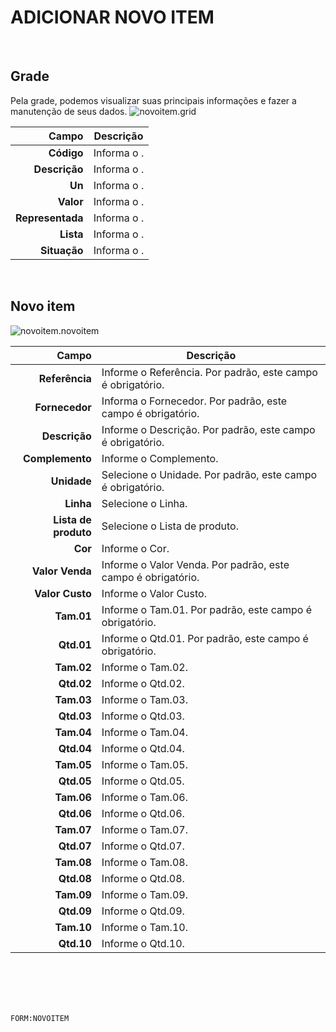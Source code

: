 # ADICIONAR NOVO ITEM
<br>

## Grade
Pela grade, podemos visualizar suas principais informações e fazer a manutenção de seus dados.
![novoitem.grid](https://raw.githubusercontent.com/netforcews/docs-siscom/master/geral/imagens/novoitem.grid.png)

Campo | Descrição
--:|---
**Código** | Informa o .
**Descrição** | Informa o .
**Un** | Informa o .
**Valor** | Informa o .
**Representada** | Informa o .
**Lista** | Informa o .
**Situação** | Informa o .
<br>

## Novo item
![novoitem.novoitem](https://raw.githubusercontent.com/netforcews/docs-siscom/master/geral/imagens/novoitem.novoitem.png)

Campo | Descrição
--:|---
**Referência** | Informe o Referência. Por padrão, este campo é obrigatório.
**Fornecedor** | Informa o Fornecedor. Por padrão, este campo é obrigatório.
**Descrição** | Informe o Descrição. Por padrão, este campo é obrigatório.
**Complemento** | Informe o Complemento.
**Unidade** | Selecione o Unidade. Por padrão, este campo é obrigatório.
**Linha** | Selecione o Linha.
**Lista de produto** | Selecione o Lista de produto.
**Cor** | Informe o Cor.
**Valor Venda** | Informe o Valor Venda. Por padrão, este campo é obrigatório.
**Valor Custo** | Informe o Valor Custo.
**Tam.01** | Informe o Tam.01. Por padrão, este campo é obrigatório.
**Qtd.01** | Informe o Qtd.01. Por padrão, este campo é obrigatório.
**Tam.02** | Informe o Tam.02.
**Qtd.02** | Informe o Qtd.02.
**Tam.03** | Informe o Tam.03.
**Qtd.03** | Informe o Qtd.03.
**Tam.04** | Informe o Tam.04.
**Qtd.04** | Informe o Qtd.04.
**Tam.05** | Informe o Tam.05.
**Qtd.05** | Informe o Qtd.05.
**Tam.06** | Informe o Tam.06.
**Qtd.06** | Informe o Qtd.06.
**Tam.07** | Informe o Tam.07.
**Qtd.07** | Informe o Qtd.07.
**Tam.08** | Informe o Tam.08.
**Qtd.08** | Informe o Qtd.08.
**Tam.09** | Informe o Tam.09.
**Qtd.09** | Informe o Qtd.09.
**Tam.10** | Informe o Tam.10.
**Qtd.10** | Informe o Qtd.10.
<br>
<br>
<br>
<br>

```FORM:NOVOITEM```

